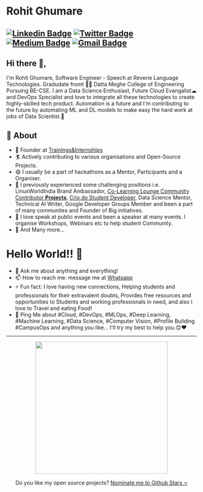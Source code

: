 # Rohit Ghumare
[![Linkedin Badge](https://img.shields.io/badge/-RohitGhumare-blue?style=social&logo=Linkedin&logoColor=blue&link=https://www.linkedin.com/in/rohit-ghumare/)](https://www.linkedin.com/in/rohit-ghumare/) [![Twitter Badge](http://img.shields.io/badge/-@ghumare64-1ca0f1?style=social&logo=twitter&logoColor=blue&link=https://twitter.com/ghumare64)](https://twitter.com/ghumare64)  [![Medium Badge](https://img.shields.io/badge/-@RohitGhumare-03a57a?style=social&labelColor=black&logo=Medium&link=https://medium.com/@ghumare64/)](https://medium.com/@ghumare64/)
[![Gmail Badge](https://img.shields.io/badge/-GMail-c14438?style=social&logo=Gmail&logoColor=red&link=mailto:ghumare64@gmail.com)](mailto:ghumare64@gmail.com)
---
## Hi there 👋,           
I'm Rohit Ghumare, Software Engineer - Speech at Reverie Language Technologies. Gradudate fromt 👨‍💻 Datta Meghe College of Engineering Pursuing BE-CSE. I am a Data Science Enthusiast, Future Cloud Evangalist☁ and DevOps Specialist and love to integrate all these technologies to create highly-skilled tech product. Automation is a future and I'm contributing to the future by automating ML and DL models to make easy the hard work at jobs of Data Scientist.🙏

## 🧐 About
- 🤠 Founder at [Trainings&Internships](https://www.linkedin.com/company/31274568/)
- 🏄‍ Actively contributing to various organisations and Open-Source Projects.
- 😄 I usually be a part of hackathons as a Mentor, Participants and a Organiser.
- 🔭 I previously experienced some challenging positions i.e. LinuxWorldIndia Brand Ambassador, [Co-Learning Lounge Community Contributor **Projects**](https://github.com/colearninglounge/co-learning-lounge), [Crio.do Student Developer](https://criodo.github.io/Crio-Launch-Feb-2020-ghumare64/), Data Science Mentor, Technical AI Writer, Google Developer Groups Member and been a part of many communites and Founder of Big initiatives.
- 🌱 I love speak at public events and been a speaker at many events. I organise Workshops, Webinars etc to help student Community.
- 👯 And Many more...

# Hello World!! 🤔
- 💬 Ask me about anything and everything! 
- 📫 How to reach me: message me at [Whatsapp](https://wa.me/918286933169)
- ⚡ Fun fact: I love having new connections, Helping students and professionals for their extravalent doubts, Provides free resources and opportunities to Students and working professionals in need, and also I love to Travel and eating Food! 
- 💬 Ping Me about #Cloud, #DevOps, #MLOps, #Deep Learning, #Machine Learning, #Data Science, #Computer Vision, #Profile Building #CampusOps and anything you like... I'll try my best to help you.😊❤
---

<p align='center'>
  <a href="#"><img src="https://github-readme-stats.vercel.app/api?username=rohitg00&show_icons=true&count_private=true&theme=dark" width="350"></a>
</p>

<p align='center'>
  Do you like my open source projects? <a href='https://stars.github.com/nominate/'>Nominate me to Github Stars ⭐</a>
</p>

<!--
**rohitg00** is a ✨ _special_ ✨ repository because its `README.md` (this file) appears on your GitHub profile.



-->
